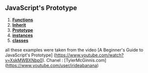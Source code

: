 ## JavaScript's Prototype
1. [**Functions**](CreateAnimal.js)<br/>
2. [**Inherit**](InheritMethod.js)<br/>
3. [**Prototype**](InheritMethod.js)<br/>
4. [**instances**](AnimalWithNew.js)<br/>
5. [**classes**](AnimalClass.js)<br/>


all these examples were taken from the video [A Beginner's Guide to JavaScript's Prototype] (https://www.youtube.com/watch?v=XskMWBXNbp0). Chanel : [TylerMcGinnis.com] (https://www.youtube.com/user/irideabanana)